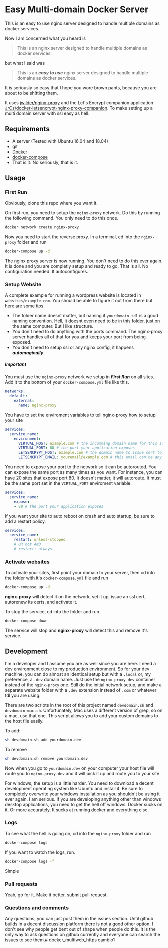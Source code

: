# Easy Multi-domain Docker Server
This is an easy to use nginx server designed to handle multiple domains as docker services. 

Now I am concerned what you heard is 

> This is an nginx server designed to handle multiple domains as docker services.

but what I said was 

>This is an ***easy to use*** nginx server designed to handle multiple domains as docker services.

It is seriously so easy that I hope you wore brown pants, because you are about to be sh!tting them.

It uses 
[jwilder/nginx-proxy](https://github.com/jwilder/nginx-proxy "nginx-proxy") and the Let's Encrypt companion application
[JrCs/docker-letsencrypt-nginx-proxy-companion](https://github.com/JrCs/docker-letsencrypt-nginx-proxy-companion "letsencrypt-nginx-proxy-companion").
To make setting up a multi domain server with ssl easy as hell.

## Requirements
* A server (Tested with Ubuntu 16.04 and 18.04)
* git
* [Docker](https://www.docker.com/ "Docker")
* [docker-compose](https://docs.docker.com/compose/install/ "Install Docker Compose")
* That is it. No seriously, that is it.

## Usage

### First Run
Obviously, clone this repo where you want it. 

On first run, you need to setup the `nginx-proxy` network. Do this by running the following command. You only need to do this once.
```bash
docker network create nginx-proxy
```

Now you need to start the reverse proxy. In a terminal, cd into the `nginx-proxy` folder and run
```bash
docker-compose up -d
```

The nginx proxy server is now running. You don't need to do this ever again. It is done and you are completly setup and ready
to go. That is all. No configuration needed. It autoconfigures.

### Setup Website
A complete example for running a wordpress website is located in `websites/example.com`. You should be able to figure it out from
there but here are some tips. 

* The folder name doesnt matter, but naming it `yourdomain.tdl` is a good naming convention. Hell, it doesnt even need to be in this
folder, just on the same computer. But I like structure.
* You don't need to do anything with the ports command. The nginx-proxy server handles all of that for you and keeps your port from being exposed.
* You don't need to setup ssl or any nginx config, it happens ***automagically***

##### Important

You must use the `nginx-proxy` network we setup in ***First Run*** on all sites. Add it to the bottom of your
`docker-compose.yml` file like this.
```yaml
networks:
  default:
    external:
      name: nginx-proxy
```

You have to set the enviroment variables to tell nginx-proxy how to setup your site
```yaml
services:
  service_name:
    environment:
      VIRTUAL_HOST: example.com # the incomming domain name for this site
      VIRTUAL_PORT: 80 # the port your application exposes
      LETSENCRYPT_HOST: example.com # the domain name to issue cert to, same as VIRTUAL_HOST
      LETSENCRYPT_EMAIL: youremail@example.com # this email can be any of your emails. Not domain specific
```

You need to expose your port to the network so it can be autorouted. You can expose the same port as many times as you want.
For instance, you can have 20 sites that expose port 80. It doesn't matter, it will autoroute. It must be the same port
set in the `VIRTUAL_PORT` enviroment variable.
```yaml
services:
  service_name:
    expose:
    - 80 # the port your application exposes
```

If you want your site to auto reboot on crash and auto startup, be sure to add a restart policy.
```yaml
services:
  service_name:
    restart: unless-stopped
    # OR not AND
    # restart: always
```

### Activate websites
To activate your sites, first point your domain to your server, then cd into the folder with it's `docker-compose.yml` file and run
```bash
docker-compose up -d
```
**nginx-proxy** will detect it on the network, set it up, issue an ssl cert, autorenew its certs, and activate it.

To stop the service, cd into the folder and run.
```bash
docker-compose down
```
The service will stop and **nginx-proxy** will detect this and remove it's service.


## Development
I'm a developer and I assume you are as well since you are here. I need a dev environment close to
my production environment. So for your dev machine, you can do almost an identical setup but with a 
`.local` or, my preference, a `.dev` domain name. Just use the `nginx-proxy-dev` container instead of
the `nginx-proxy` one. Still do the initial network setup, and make a separate website folder with a
`.dev` extension instead of `.com` or whatever tdl you are using.

There are two scripts in the root of this project named `devdomain.sh` and `devdomain-mac.sh`.
Unfortunately, Mac uses a different version of grep, so on a mac, use that one. This 
script allows you to add your custom domains to the host file easily.

To add:
```bash
sh devdomain.sh add yourdomain.dev
```

To remove
```bash
sh devdomain.sh remove yourdomain.dev
```

Now when you go to `yourdomain.dev` on your computer your host file will route you to `nginx-proxy-dev` and it will
pick it up and route you to your site.

For windows, the setup is a little harder. You need to download a decent development operating
system like Ubuntu and install it. Be sure to completely overwrite your windows installation
as you shouldn't be using it ever again. I am serious. If you are developing anything other than
windows desktop applications, you need to get the hell off windows. Docker sucks on it. Or more accurately,
It sucks at running docker and everything else. 

### Logs
To see what the hell is going on, cd into the `nginx-proxy` folder and run
```bash
docker-compose logs
```
If you want to watch the logs, run.
```bash
docker-compose logs -f
```
Simple


### Pull requests
Yeah, go for it. Make it better, submit pull request. 

### Questions and comments

Any questions, you can just post them in the issues section. Until github builds in a decent
discussion platform there is not a good other option. I don't see why people get bent out of shape
when people do this. It is the only way to ask questions on github currently and everyone
 can search the issues to see them.# docker_multiweb_https
 cambio1
